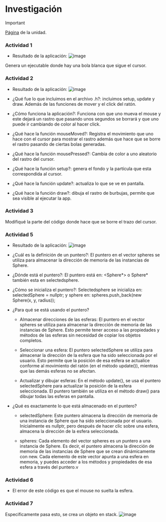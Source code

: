 # **Investigación**
> [!IMPORTANT]
> [Página](https://confusion-snapper-025.notion.site/Experiencia-de-aprendizaje-3-Lenguaje-de-alto-nivel-17ee8161b2a1800d9be4c7e12edd14c6) de la unidad.


### Actividad 1
- Resultado de la aplicación:
![image](https://github.com/user-attachments/assets/a0b70ad8-94f0-47b3-b1a8-c471c8fc0a5b)

Genera un ejecutable donde hay una bola blanca que sigue el cursor.

### Actividad 2
- Resultado de la aplicación:
![image](https://github.com/user-attachments/assets/5be4fa2b-0bd4-4fc7-afd4-256cceccfcfd)

- ¿Qué fue lo que incluimos en el archivo .h?: incluimos setup, update y draw. Además de las funciones de mover y el click del ratón.
- ¿Cómo funciona la aplicación?: Funciona con que uno mueva el mouse y este dejará un rastro que pasando unos segundos se borrará y que uno puede ir cambiando de color al hacer click.
- ¿Qué hace la función mouseMoved?: Registra el movimiento que uno hace con el cursor para mostrar el rastro además que hace que se borre el rastro pasando de ciertas bolas generadas.
- ¿Qué hace la función mousePressed?: Cambia de color a uno aleatorio del rastro del cursor.
- ¿Qué hace la función setup?: genera el fondo y la partícula que esta correspondida al cursor.
- ¿Qué hace la función update?: actualiza lo que se ve en pantalla.
- ¿Qué hace la función draw?: dibuja el rastro de burbujas, permite que sea visible al ejecutar la app.

### Actividad 3
Modifiqué la parte del código donde hace que se borre el trazo del cursor.

### Actividad 5
- Resultado de la aplicación:
![image](https://github.com/user-attachments/assets/a5bc724f-0ef5-4241-99bf-c4c3ac815336)


- ¿Cuál es la definición de un puntero?: El puntero en el vector spheres se utiliza para almacenar la dirección de memoria de las instancias de Sphere.

- ¿Dónde está el puntero?: El puntero está en: <Sphere*> o  Sphere* también esta en selectedsphere.
  
- ¿Cómo se inicializa el puntero?:
  Selectedsphere se inicializa en: selectedSphere = nullptr;
  y sphere en: spheres.push_back(new Sphere(x, y, radius)); 
  
- ¿Para qué se está usando el puntero?
   - Almacenar direcciones de las esferas: El puntero en el vector spheres se utiliza para almacenar la dirección de memoria de las instancias de Sphere. Esto permite tener acceso a las propiedades y métodos de las esferas sin necesidad de copiar los objetos 
    completos.

   - Seleccionar una esfera: El puntero selectedSphere se utiliza para almacenar la dirección de la esfera que ha sido seleccionada por el usuario. Esto permite que la posición de esa esfera se actualice conforme al movimiento del ratón (en el método update()), 
     mientras que las demás esferas no se afectan.

   - Actualizar y dibujar esferas: En el método update(), se usa el puntero selectedSphere para actualizar la posición de la esfera seleccionada. El puntero también se utiliza en el método draw() para dibujar todas las esferas en pantalla.
  
  
- ¿Qué es exactamente lo que está almacenado en el puntero?
   - selectedSphere: Este puntero almacena la dirección de memoria de una instancia de Sphere que ha sido seleccionada por el usuario. Inicialmente es nullptr, pero después de hacer clic sobre una esfera, almacena la dirección de la esfera seleccionada.

   - spheres: Cada elemento del vector spheres es un puntero a una instancia de Sphere. Es decir, el puntero almacena la dirección de memoria de las instancias de Sphere que se crean dinámicamente con new. Cada elemento de este vector apunta a una esfera en 
      memoria, y puedes acceder a los métodos y propiedades de esa esfera a través del puntero.v

### Actividad 6
- El error de este código es que el mouse no suelta la esfera.

### Actividad 7
Especificamente pasa esto, se crea un objeto en stack.
![image](https://github.com/user-attachments/assets/63cfd7fa-c844-4053-ae9a-2f6b94ad8eef)

